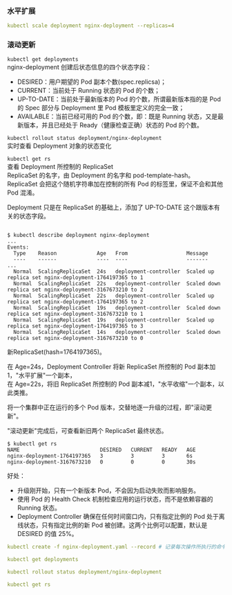 ### 水平扩展

```yaml
kubectl scale deployment nginx-deployment --replicas=4
```

### 滚动更新

`kubectl get deployments`  
nginx-deployment 创建后状态信息的四个状态字段：

- DESIRED：用户期望的 Pod 副本个数(spec.replicsa)；
- CURRENT：当前处于 Running 状态的 Pod 的个数；
- UP-TO-DATE：当前处于最新版本的 Pod 的个数，所谓最新版本指的是 Pod 的 Spec 部分与 Deployment 里 Pod 模板里定义的完全一致；
- AVAILABLE：当前已经可用的 Pod 的个数，即：既是 Running 状态，又是最新版本，并且已经处于 Ready（健康检查正确）状态的 Pod 的个数。

`kubectl rollout status deployment/nginx-deployment`  
实时查看 Deployment 对象的状态变化

`kubectl get rs`  
查看 Deployment 所控制的 ReplicaSet  
ReplicaSet 的名字，由 Deployment 的名字和 pod-template-hash。  
ReplicaSet 会把这个随机字符串加在控制的所有 Pod 的标签里，保证不会和其他 Pod 混淆。

Deployment 只是在 ReplicaSet 的基础上，添加了 UP-TO-DATE 这个跟版本有关的状态字段。

```shell

$ kubectl describe deployment nginx-deployment
...
Events:
  Type    Reason             Age   From                   Message
  ----    ------             ----  ----                   -------
...
  Normal  ScalingReplicaSet  24s   deployment-controller  Scaled up replica set nginx-deployment-1764197365 to 1
  Normal  ScalingReplicaSet  22s   deployment-controller  Scaled down replica set nginx-deployment-3167673210 to 2
  Normal  ScalingReplicaSet  22s   deployment-controller  Scaled up replica set nginx-deployment-1764197365 to 2
  Normal  ScalingReplicaSet  19s   deployment-controller  Scaled down replica set nginx-deployment-3167673210 to 1
  Normal  ScalingReplicaSet  19s   deployment-controller  Scaled up replica set nginx-deployment-1764197365 to 3
  Normal  ScalingReplicaSet  14s   deployment-controller  Scaled down replica set nginx-deployment-3167673210 to 0
```

新ReplicaSet(hash=1764197365)。

在 Age=24s，Deployment Controller 将新 ReplicaSet 所控制的 Pod 副本加1，"水平扩展"一个副本，  
在 Age=22s，将旧 ReplicaSet 所控制的 Pod 副本减1，"水平收缩"一个副本，以此类推。

将一个集群中正在运行的多个 Pod 版本，交替地逐一升级的过程，即"滚动更新"。

"滚动更新"完成后，可查看新旧两个 ReplicaSet 最终状态。

```shell
$ kubectl get rs
NAME                          DESIRED   CURRENT   READY   AGE
nginx-deployment-1764197365   3         3         3       6s
nginx-deployment-3167673210   0         0         0       30s
```

好处：

- 升级刚开始，只有一个新版本 Pod，不会因为启动失败而影响服务。
- 使用 Pod 的 Health Check 机制检查应用的运行状态，而不是依赖容器的 Running 状态。
- Deployment Controller 确保在任何时间窗口内，只有指定比例的 Pod 处于离线状态，只有指定比例的新 Pod 被创建。这两个比例可以配置，默认是 DESIRED 的值 25%。


```yaml
kubectl create -f nginx-deployment.yaml --record # 记录每次操作所执行的命令

kubectl get deployments

kubectl rollout status deployment/nginx-deployment

kubectl get rs
```